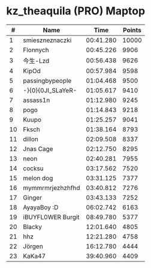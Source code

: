 # kz_theaquila (PRO) Maptop

|  # | Name | Time | Points |
|-------------- | -------------- | -------------- | -------------- | 
| 1 | smieszneznaczki | 00:41.280 | 10000 | 
| 2 | Flonnych | 00:45.226 | 9906 | 
| 3 | 今生-Lzd | 00:56.438 | 9626 | 
| 4 | KipOd | 00:57.984 | 9598 | 
| 5 | passingbypeople | 01:04.468 | 9500 | 
| 6 | -}{0}{0JI_SLaYeR- | 01:05.617 | 9410 | 
| 7 | assass1n | 01:12.980 | 9245 | 
| 8 | pogo | 01:14.843 | 9218 | 
| 9 | Kuupo | 01:25.257 | 9041 | 
| 10 | Fksch | 01:38.164 | 8793 | 
| 11 | dillon | 02:09.508 | 8337 | 
| 12 | Jnas Cage | 02:12.750 | 8295 | 
| 13 | neon | 02:40.281 | 7955 | 
| 14 | cocksu | 03:17.562 | 7520 | 
| 15 | melon dog | 03:31.125 | 7377 | 
| 16 | mymmrmrjezhzhfhd | 03:40.812 | 7276 | 
| 17 | Ginger | 03:43.133 | 7252 | 
| 18 | AyayaBoy :D | 06:02.742 | 6163 | 
| 19 | iBUYFL0WER Burgit | 08:49.780 | 5377 | 
| 20 | Blacky | 12:01.640 | 4805 | 
| 21 | hhz | 12:21.280 | 4758 | 
| 22 | Jörgen | 16:12.780 | 4444 | 
| 23 | KaKa47 | 39:40.960 | 4409 | 

